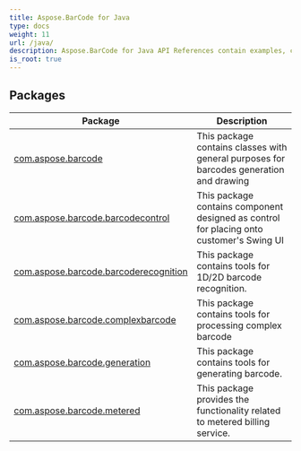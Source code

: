 ```yaml
---
title: Aspose.BarCode for Java
type: docs
weight: 11
url: /java/
description: Aspose.BarCode for Java API References contain examples, code snippets, and API documentation. It provides packages, classes, interfaces, and other API details.
is_root: true
---
```

## Packages
| Package | Description |
| --- | --- |
| [com.aspose.barcode](./com.aspose.barcode) | This package contains classes with general purposes for barcodes generation and drawing |
| [com.aspose.barcode.barcodecontrol](./com.aspose.barcode.barcodecontrol) | This package contains component designed as control for placing onto customer's Swing UI |
| [com.aspose.barcode.barcoderecognition](./com.aspose.barcode.barcoderecognition) | This package contains tools for 1D/2D barcode recognition. |
| [com.aspose.barcode.complexbarcode](./com.aspose.barcode.complexbarcode) | This package contains tools for processing complex barcode |
| [com.aspose.barcode.generation](./com.aspose.barcode.generation) | This package contains tools for generating barcode. |
| [com.aspose.barcode.metered](./com.aspose.barcode.metered) | This package provides the functionality related to metered billing service. |
